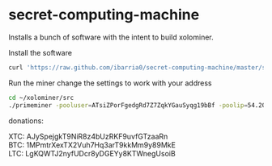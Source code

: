 secret-computing-machine
========================

Installs a bunch of software with the intent to build xolominer.


Install the software
```bash
curl 'https://raw.github.com/ibarria0/secret-computing-machine/master/setup.sh' | bash
```

Run the miner
change the settings to work with your address
```bash
cd ~/xolominer/src
./primeminer -pooluser=ATsiZPorFgedgRd7Z7ZqkYGauSyqg19bBf -poolip=54.200.248.75 -poolport=1337 -genproclimit=3
```


donations:

XTC: AJySpejgkT9NiR8z4bUzRKF9uvfGTzaaRn     
BTC: 1MPmtrXexTX2Vuh7Hq3arT9kkMm9y89MkE    
LTC: LgKQWTJ2nyfUDcr8yDGEYy8KTWnegUsoiB    
